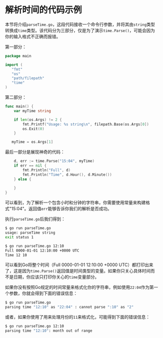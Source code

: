 # **解析时间的代码示例**

本节将介绍`parseTime.go`，这段代码接收一个命令行参数，并将其由`string`类型转换成`time`类型。该代码分为三部分，仅是为了演示`time.Parse()`，可能会因为你的输入格式不正确而报错。

第一部分：

```go
package main

import (
   "fmt"
   "os"
   "path/filepath"
   "time"
)
```

第二部分：

```go
func main() {
    var myTime string

    if len(os.Args) != 2 {
        fmt.Printf("Usage: %s string\n", filepath.Base(os.Args[0])
        os.Exit(0)
    }

   myTime = os.Args[1]
```

最后一部分是展现神奇的代码：

```go
    d, err := time.Parse("15:04", myTime)
    if err == nil {
        fmt.Println("Full", d)
        fmt.Println("Time", d.Hour(), d.Minute())
    } else {
        
    }
}
```

可以看到，为了解析一个包含小时和分钟的字符串，你需要使用常量来构建格式"15:04"。返回值`err`能够告诉你我们的解析是否成功。

执行`parseTime.go`后我们得到：

```bash
$ go run parseTime.go
usage: parseTime string
exit status 1

$ go run parseTime.go 12:10
Full 0000-01-01 12:10:00 +0000 UTC
Time 12 10
```

可以看到Go将整个时间（Full 0000-01-01 12:10:00 +0000 UTC）都打印出来了，这是因为`time.Parse()`返回值是时间类型的变量。如果你只关心具体时间而不是日期，你应该只打印你关心的`time`变量部分。

如果你没有按照Go规定的时间常量来格式化你的字符串，例如使用`22:04`作为第一个参数，你就会得到下面的错误信息：

```bash
$ go run parseTime.go
parsing time "12:10" as "22:04" : cannot parse ":10" as "2"
```

或者，如果你使用了用来处理月份的`11`来格式化，可能得到下面的错误信息：

```bash
$ go run parseTime.go 12:10
parsing time "12:10": month out of range
```
